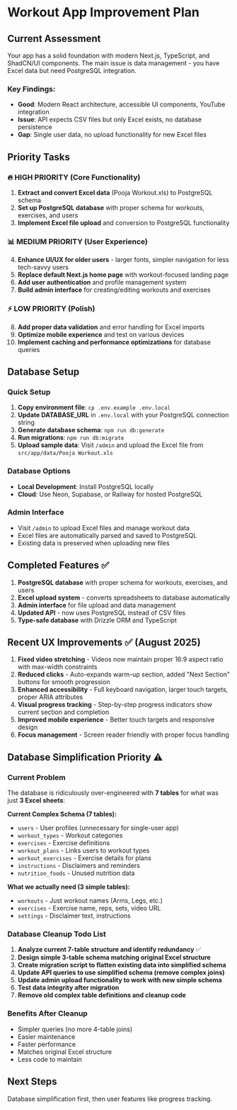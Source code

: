 # Workout App Improvement Plan

## Current Assessment
Your app has a solid foundation with modern Next.js, TypeScript, and ShadCN/UI components. The main issue is data management - you have Excel data but need PostgreSQL integration.

### Key Findings:
- **Good**: Modern React architecture, accessible UI components, YouTube integration
- **Issue**: API expects CSV files but only Excel exists, no database persistence
- **Gap**: Single user data, no upload functionality for new Excel files

## Priority Tasks

### 🔥 HIGH PRIORITY (Core Functionality)
1. **Extract and convert Excel data** (Pooja Workout.xls) to PostgreSQL schema
2. **Set up PostgreSQL database** with proper schema for workouts, exercises, and users
3. **Implement Excel file upload** and conversion to PostgreSQL functionality

### 📊 MEDIUM PRIORITY (User Experience)
4. **Enhance UI/UX for older users** - larger fonts, simpler navigation for less tech-savvy users
5. **Replace default Next.js home page** with workout-focused landing page
6. **Add user authentication** and profile management system
7. **Build admin interface** for creating/editing workouts and exercises

### ⚡ LOW PRIORITY (Polish)
8. **Add proper data validation** and error handling for Excel imports
9. **Optimize mobile experience** and test on various devices
10. **Implement caching and performance optimizations** for database queries

## Database Setup

### Quick Setup
1. **Copy environment file**: `cp .env.example .env.local`
2. **Update DATABASE_URL** in `.env.local` with your PostgreSQL connection string
3. **Generate database schema**: `npm run db:generate`
4. **Run migrations**: `npm run db:migrate`
5. **Upload sample data**: Visit `/admin` and upload the Excel file from `src/app/data/Pooja Workout.xls`

### Database Options
- **Local Development**: Install PostgreSQL locally
- **Cloud**: Use Neon, Supabase, or Railway for hosted PostgreSQL

### Admin Interface
- Visit `/admin` to upload Excel files and manage workout data
- Excel files are automatically parsed and saved to PostgreSQL
- Existing data is preserved when uploading new files

## Completed Features ✅
1. **PostgreSQL database** with proper schema for workouts, exercises, and users
2. **Excel upload system** - converts spreadsheets to database automatically  
3. **Admin interface** for file upload and data management
4. **Updated API** - now uses PostgreSQL instead of CSV files
5. **Type-safe database** with Drizzle ORM and TypeScript

## Recent UX Improvements ✅ (August 2025)
1. **Fixed video stretching** - Videos now maintain proper 16:9 aspect ratio with max-width constraints
2. **Reduced clicks** - Auto-expands warm-up section, added "Next Section" buttons for smooth progression
3. **Enhanced accessibility** - Full keyboard navigation, larger touch targets, proper ARIA attributes
4. **Visual progress tracking** - Step-by-step progress indicators show current section and completion
5. **Improved mobile experience** - Better touch targets and responsive design
6. **Focus management** - Screen reader friendly with proper focus handling

## Database Simplification Priority ⚠️

### Current Problem
The database is ridiculously over-engineered with **7 tables** for what was just **3 Excel sheets**:

**Current Complex Schema (7 tables):**
- `users` - User profiles (unnecessary for single-user app)
- `workout_types` - Workout categories 
- `exercises` - Exercise definitions
- `workout_plans` - Links users to workout types
- `workout_exercises` - Exercise details for plans
- `instructions` - Disclaimers and reminders  
- `nutrition_foods` - Unused nutrition data

**What we actually need (3 simple tables):**
- `workouts` - Just workout names (Arms, Legs, etc.)
- `exercises` - Exercise name, reps, sets, video URL
- `settings` - Disclaimer text, instructions

### Database Cleanup Todo List
1. **Analyze current 7-table structure and identify redundancy** ✅
2. **Design simple 3-table schema matching original Excel structure**
3. **Create migration script to flatten existing data into simplified schema**
4. **Update API queries to use simplified schema (remove complex joins)**
5. **Update admin upload functionality to work with new simple schema**
6. **Test data integrity after migration**
7. **Remove old complex table definitions and cleanup code**

### Benefits After Cleanup
- Simpler queries (no more 4-table joins)
- Easier maintenance
- Faster performance
- Matches original Excel structure
- Less code to maintain

## Next Steps
Database simplification first, then user features like progress tracking.